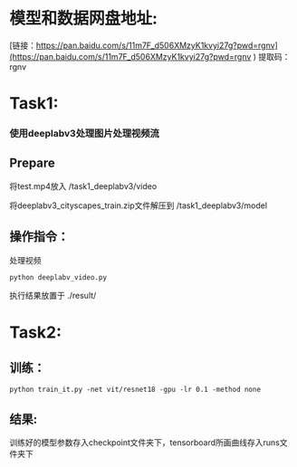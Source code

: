 # 模型和数据网盘地址: 
[链接：https://pan.baidu.com/s/11m7F_d506XMzyK1kvyi27g?pwd=rgnv](https://pan.baidu.com/s/11m7F_d506XMzyK1kvyi27g?pwd=rgnv )
提取码：rgnv

# Task1: 
### 使用deeplabv3处理图片处理视频流

## Prepare
将test.mp4放入 /task1_deeplabv3/video  

将deeplabv3_cityscapes_train.zip文件解压到 /task1_deeplabv3/model

## 操作指令：
处理视频 
```
python deeplabv_video.py 
```
执行结果放置于  ./result/

# Task2: 
## 训练：
```
python train_it.py -net vit/resnet18 -gpu -lr 0.1 -method none
```
## 结果:
训练好的模型参数存入checkpoint文件夹下，tensorboard所画曲线存入runs文件夹下